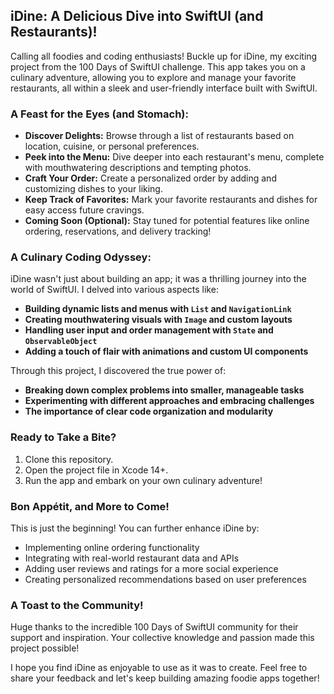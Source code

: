 ## iDine: A Delicious Dive into SwiftUI (and Restaurants)!

Calling all foodies and coding enthusiasts! Buckle up for iDine, my exciting project from the 100 Days of SwiftUI challenge. This app takes you on a culinary adventure, allowing you to explore and manage your favorite restaurants, all within a sleek and user-friendly interface built with SwiftUI.

### A Feast for the Eyes (and Stomach):

* **Discover Delights:** Browse through a list of restaurants based on location, cuisine, or personal preferences.
* **Peek into the Menu:** Dive deeper into each restaurant's menu, complete with mouthwatering descriptions and tempting photos.
* **Craft Your Order:** Create a personalized order by adding and customizing dishes to your liking.
* **Keep Track of Favorites:** Mark your favorite restaurants and dishes for easy access future cravings.
* **Coming Soon (Optional):** Stay tuned for potential features like online ordering, reservations, and delivery tracking!

### A Culinary Coding Odyssey:

iDine wasn't just about building an app; it was a thrilling journey into the world of SwiftUI. I delved into various aspects like:

* **Building dynamic lists and menus with `List` and `NavigationLink`**
* **Creating mouthwatering visuals with `Image` and custom layouts**
* **Handling user input and order management with `State` and `ObservableObject`**
* **Adding a touch of flair with animations and custom UI components**

Through this project, I discovered the true power of:

* **Breaking down complex problems into smaller, manageable tasks**
* **Experimenting with different approaches and embracing challenges**
* **The importance of clear code organization and modularity**

### Ready to Take a Bite?

1. Clone this repository.
2. Open the project file in Xcode 14+.
3. Run the app and embark on your own culinary adventure!

### Bon Appétit, and More to Come!

This is just the beginning! You can further enhance iDine by:

* Implementing online ordering functionality
* Integrating with real-world restaurant data and APIs
* Adding user reviews and ratings for a more social experience
* Creating personalized recommendations based on user preferences

### A Toast to the Community!

Huge thanks to the incredible 100 Days of SwiftUI community for their support and inspiration. Your collective knowledge and passion made this project possible!

I hope you find iDine as enjoyable to use as it was to create. Feel free to share your feedback and let's keep building amazing foodie apps together!
